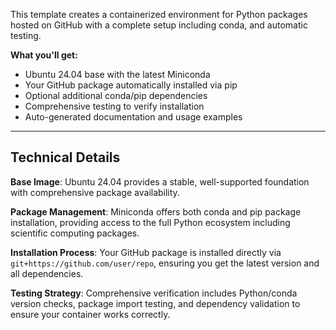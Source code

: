 This template creates a containerized environment for Python packages hosted on GitHub with a complete setup including conda, and automatic testing.

**What you'll get:**

- Ubuntu 24.04 base with the latest Miniconda
- Your GitHub package automatically installed via pip
- Optional additional conda/pip dependencies
- Comprehensive testing to verify installation
- Auto-generated documentation and usage examples

---

## Technical Details

**Base Image**: Ubuntu 24.04 provides a stable, well-supported foundation with comprehensive package availability.

**Package Management**: Miniconda offers both conda and pip package installation, providing access to the full Python ecosystem including scientific computing packages.

**Installation Process**: Your GitHub package is installed directly via `git+https://github.com/user/repo`, ensuring you get the latest version and all dependencies.

**Testing Strategy**: Comprehensive verification includes Python/conda version checks, package import testing, and dependency validation to ensure your container works correctly.
